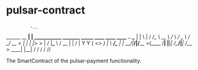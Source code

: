 # pulsar-contract

             .__                                                             
______  __ __|  |   ___________ _______    _____   ____   ____   ____ ___.__.
\____ \|  |  \  |  /  ___/\__  \\_  __ \  /     \ /  _ \ /    \_/ __ <   |  |
|  |_> >  |  /  |__\___ \  / __ \|  | \/ |  Y Y  (  <_> )   |  \  ___/\___  |
|   __/|____/|____/____  >(____  /__|    |__|_|  /\____/|___|  /\___  > ____|
|__|                   \/      \/              \/            \/     \/\/     

The SmartContract of the pulsar-payment functionality.
